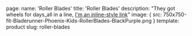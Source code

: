 page:
    name: 'Roller Blades'
    title: 'Roller Blades'
    description: "They got wheels for days\_all in a line, [I'm an inline-style link](https://www.google.com)"
    image: { src: 750x750-fit-Bladerunner-Phoenix-Kids-RollerBlades-BlackPurple.png }
template: product
slug: roller-blades
